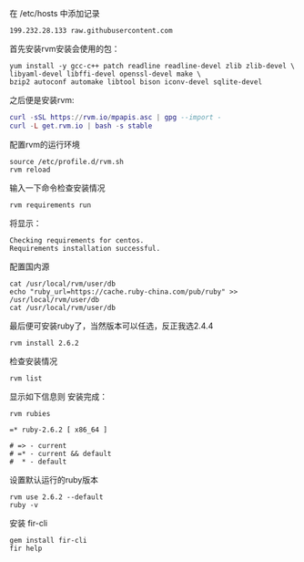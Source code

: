 在 /etc/hosts 中添加记录

```
199.232.28.133 raw.githubusercontent.com
```

首先安装rvm安装会使用的包：

```
yum install -y gcc-c++ patch readline readline-devel zlib zlib-devel \
libyaml-devel libffi-devel openssl-devel make \
bzip2 autoconf automake libtool bison iconv-devel sqlite-devel
```

之后便是安装rvm:

```lua
curl -sSL https://rvm.io/mpapis.asc | gpg --import -
curl -L get.rvm.io | bash -s stable
```

配置rvm的运行环境

```
source /etc/profile.d/rvm.sh
rvm reload
```

输入一下命令检查安装情况

```
rvm requirements run
```

将显示：

```
Checking requirements for centos.
Requirements installation successful.
```

配置国内源

```
cat /usr/local/rvm/user/db
echo "ruby_url=https://cache.ruby-china.com/pub/ruby" >> /usr/local/rvm/user/db
cat /usr/local/rvm/user/db
```

最后便可安装ruby了，当然版本可以任选，反正我选2.4.4

```
rvm install 2.6.2
```

检查安装情况

```
rvm list
```

显示如下信息则 安装完成：

```nginx
rvm rubies

=* ruby-2.6.2 [ x86_64 ]

# => - current
# =* - current && default
#  * - default
```

设置默认运行的ruby版本

```
rvm use 2.6.2 --default
ruby -v
```

安装 fir-cli 

```
gem install fir-cli
fir help 
```